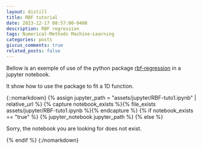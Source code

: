 ```yaml
---
layout: distill
title: RBF tutorial 
date: 2023-12-17 08:57:00-0400
description: RBF regression 
tags: Numerical-Methods Machine-Learning
categories: posts
giscus_comments: true
related_posts: false
---
```


Bellow is an exemple of use of the python package [rbf-regression](https://gitlab.com/emileroux83/rbf-regression) in a jupyter notebook.

It show how to use the package to fit a 1D function.



{::nomarkdown}
{% assign jupyter_path = "assets/jupyter/RBF-tuto1.ipynb" | relative_url %}
{% capture notebook_exists %}{% file_exists assets/jupyter/RBF-tuto1.ipynb %}{% endcapture %}
{% if notebook_exists == "true" %}
    {% jupyter_notebook jupyter_path %}
{% else %}
    <p>Sorry, the notebook you are looking for does not exist.</p>
{% endif %}
{:/nomarkdown}


